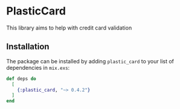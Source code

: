 # PlasticCard

This library aims to help with credit card validation

## Installation

The package can be installed by adding `plastic_card` to your list of dependencies in `mix.exs`:

```elixir
def deps do
  [
    {:plastic_card, "~> 0.4.2"}
  ]
end
```
